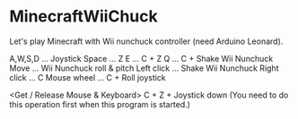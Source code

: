 MinecraftWiiChuck
=================

Let's play Minecraft with Wii nunchuck controller (need Arduino Leonard).

 <Keyboard operation>
  A,W,S,D ... Joystick
  Space   ... Z
  E       ... C + Z
  Q       ... C + Shake Wii Nunchuck

 <Mouse operation>
  Move        ... Wii Nunchuck roll & pitch
  Left click  ... Shake Wii Nunchuck
  Right click ... C
  Mouse wheel ... C + Roll joystick
  
  <Get / Release Mouse & Keyboard> 
  C + Z + Joystick down
  (You need to do this operation first when this program is started.)

